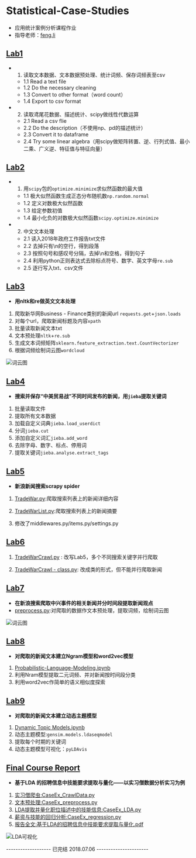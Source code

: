 # Statistical-Case-Studies
- 应用统计案例分析课程作业
- 指导老师：[feng.li](https://github.com/feng-li)

## [Lab1](http://nbviewer.jupyter.org/github/Snowing-ST/Statistical-Case-Studies/blob/master/Lab1%20Data%20Structures.ipynb)
- 1. 读取文本数据、文本数据预处理、统计词频、保存词频表至csv
    - 1.1 Read a text file
    - 1.2 Do the necessary cleaning
    - 1.3 Convert to other format（word count）
    - 1.4 Export to csv format
    
- 2. 读取鸢尾花数据、描述统计、scipy做线性代数运算
    - 2.1 Read a csv flie
    - 2.2 Do the description（不使用np、pd的描述统计）
    - 2.3 Convert it to dataframe
    - 2.4 Try some linear algebra（用scipy做矩阵转置、逆、行列式值、最小二乘、广义逆、特征值与特征向量）

## [Lab2](http://nbviewer.jupyter.org/github/Snowing-ST/Statistical-Case-Studies/blob/master/Lab2%20Statistical%20Modeling/Lab2%20Statistical%20Modeling.ipynb)
- 1. 用```scipy```包的```optimize.minimize```求似然函数的最大值
    - 1.1 极大似然函数生成正态分布随机数```np.random.normal```
    - 1.2 定义对数极大似然函数
    - 1.3 给定参数初值
    - 1.4 最小化负的对数极大似然函数```scipy.optimize.minimize```

- 2. 中文文本处理
    - 2.1 读入2018年政府工作报告txt文件
    - 2.2 去掉只有\n的空行，得到段落
    - 2.3 按照句号和感叹号分隔，去掉\n和空格，得到句子
    - 2.4 利用python正则表达式去除标点符号、数字、英文字母```re.sub```
    - 2.5 逐行写入txt、csv文件

## [Lab3](http://nbviewer.jupyter.org/github/Snowing-ST/Statistical-Case-Studies/blob/master/Lab3%20English%20Text%20Processing/Lab3%20English%20Text%20Processing.ipynb)

- **用nltk和re做英文文本处理**

1. 爬取新华网Business - Finance类别的新闻url  ```requests.get```+```json.loads```
2. 对每个url，爬取新闻标题及内容```xpath```
3. 批量读取新闻文本txt 
4. 文本预处理```nltk```+```re.sub```
5. 生成文本词频矩阵```sklearn.feature_extraction.text.CountVectorizer```
6. 根据词频绘制词云图```wordcloud```

![词云图](https://github.com/Snowing-ST/Statistical-Case-Studies/blob/master/Lab3%20English%20Text%20Processing/coin_mask.jpg)

## [Lab4](http://nbviewer.jupyter.org/github/Snowing-ST/Statistical-Case-Studies/blob/master/Lab4%20Chinese%20Text%20Processing/Lab4%20Chinese%20Text%20Processing.ipynb)

- **搜索并保存“中美贸易战”不同时间发布的新闻，用```jieba```提取关键词**

1. 批量读取文件
2. 提取所有文本数据
3. 加载自定义词典```jieba.load_userdict```
4. 分词```jieba.cut```
5. 添加自定义词汇```jieba.add_word```
6. 去除字母、数字、标点、停用词
7. 提取关键词```jieba.analyse.extract_tags```

## [Lab5](https://github.com/Snowing-ST/Statistical-Case-Studies/tree/master/Lab5%20Scraping%20with%20Scrapy/newsSpider/spiders)

- **新浪新闻搜索scrapy spider**
1. [TradeWar.py](https://github.com/Snowing-ST/Statistical-Case-Studies/blob/master/Lab5%20Scraping%20with%20Scrapy/newsSpider/spiders/TradeWar.py):爬取搜索列表上的新闻详细内容

2. [TradeWarList.py](https://github.com/Snowing-ST/Statistical-Case-Studies/blob/master/Lab5%20Scraping%20with%20Scrapy/newsSpider/spiders/TradeWarList.py):爬取搜索列表上的新闻摘要

3. 修改了middlewares.py/items.py/settings.py

## [Lab6](https://github.com/Snowing-ST/Statistical-Case-Studies/tree/master/Lab6%20Scraping%20with%20xpath)

1. [TradeWarCrawl.py](https://github.com/Snowing-ST/Statistical-Case-Studies/blob/master/Lab6%20Scraping%20with%20xpath/TradeWarCrawl.py)
: 改写Lab5，多个不同搜索关键字并行爬取

2. [TradeWarCrawl - class.py](https://github.com/Snowing-ST/Statistical-Case-Studies/blob/master/Lab6%20Scraping%20with%20xpath/TradeWarCrawl%20-%20class.py): 改成类的形式，但不能并行爬取新闻

## [Lab7](https://github.com/Snowing-ST/Statistical-Case-Studies/tree/master/Lab7%20ZTE%20Events%20Text%20Analysis)
- **在新浪搜索爬取中兴事件的相关新闻并分时间段提取新闻观点**
- [preprocess.py](https://github.com/Snowing-ST/Statistical-Case-Studies/blob/master/Lab7%20ZTE%20Events%20Text%20Analysis/preprocess.py):对爬取的数据作文本预处理，提取词频，绘制词云图

 ![词云图](https://github.com/Snowing-ST/Statistical-Case-Studies/blob/master/Lab7%20ZTE%20Events%20Text%20Analysis/%E8%AF%8D%E4%BA%91%E5%9B%BE/period_1_wordcloud.jpg)

## [Lab8](https://github.com/Snowing-ST/Statistical-Case-Studies/tree/master/Lab8%20Probabilistic-Language-Modeling)
- **对爬取的新闻文本建立Ngram模型和word2vec模型**
1. [Probabilistic-Language-Modeling.ipynb](http://nbviewer.jupyter.org/github/Snowing-ST/Statistical-Case-Studies/blob/master/Lab8%20Probabilistic-Language-Modeling/Lab8%20Probabilistic-Language-Modeling.ipynb)
1. 利用Nram模型提取二元词频、并对新闻按时间段分类
2. 利用word2vec作简单的语义相似度探索

## [Lab9](https://github.com/Snowing-ST/Statistical-Case-Studies/tree/master/Lab9%20Dynamic%20Topic%20Model%20with%20Visulization)
- **对爬取的新闻文本建立动态主题模型**
1. [Dynamic Topic Models.ipynb](http://nbviewer.jupyter.org/github/Snowing-ST/Statistical-Case-Studies/blob/master/Lab9%20Dynamic%20Topic%20Model%20with%20Visulization/Lab9%20Dynamic%20Topic%20Models.ipynb)
2. 动态主题模型:```gensim.models.ldaseqmodel```
3. 提取每个时期的关键词
3. 动态主题模型可视化：```pyLDAvis```

## [Final Course Report](https://github.com/Snowing-ST/Statistical-Case-Studies/tree/master/CaseEx%20Extract%20Skill%20Imformation%20with%20LDA)
- **基于LDA 的招聘信息中技能要求提取与量化——以实习僧数据分析实习为例**
1. [实习僧爬虫:CaseEx_CrawlData.py](https://github.com/Snowing-ST/Statistical-Case-Studies/blob/master/CaseEx%20Extract%20Skill%20Imformation%20with%20LDA/CaseEx_CrawlData.py)
2. [文本预处理:CaseEx_preprocess.py](https://github.com/Snowing-ST/Statistical-Case-Studies/blob/master/CaseEx%20Extract%20Skill%20Imformation%20with%20LDA/CaseEx_preprocess.py)
3. [LDA提取并量化职位描述中的技能信息:CaseEx_LDA.py](https://github.com/Snowing-ST/Statistical-Case-Studies/blob/master/CaseEx%20Extract%20Skill%20Imformation%20with%20LDA/CaseEx_LDA.py)
4. [薪资与技能的回归分析:CaseEx_regression.py](https://github.com/Snowing-ST/Statistical-Case-Studies/blob/master/CaseEx%20Extract%20Skill%20Imformation%20with%20LDA/CaseEx_regression.py)
5. [报告全文:基于LDA的招聘信息中技能要求提取与量化.pdf](https://github.com/Snowing-ST/Statistical-Case-Studies/blob/master/CaseEx%20Extract%20Skill%20Imformation%20with%20LDA/%E5%9F%BA%E4%BA%8ELDA%E7%9A%84%E6%8B%9B%E8%81%98%E4%BF%A1%E6%81%AF%E4%B8%AD%E6%8A%80%E8%83%BD%E8%A6%81%E6%B1%82%E6%8F%90%E5%8F%96%E4%B8%8E%E9%87%8F%E5%8C%96.pdf)


![LDA可视化](https://github.com/Snowing-ST/Statistical-Case-Studies/blob/master/CaseEx%20Extract%20Skill%20Imformation%20with%20LDA/shixiseng.png)


------------------- 已完结 2018.07.06 ----------------------
